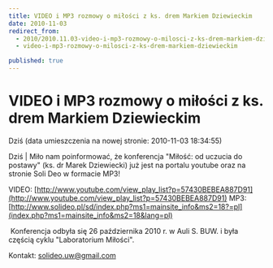 ```yaml
---
title: VIDEO i MP3 rozmowy o miłości z ks. drem Markiem Dziewieckim
date: 2010-11-03
redirect_from: 
  - 2010/2010.11.03-video-i-mp3-rozmowy-o-milosci-z-ks-drem-markiem-dziewieckim
  - video-i-mp3-rozmowy-o-milosci-z-ks-drem-markiem-dziewieckim

published: true
---
```




# VIDEO i MP3 rozmowy o miłości z ks. drem Markiem Dziewieckim

<time>Dziś (data umieszczenia na nowej stronie: 2010-11-03 18:34:55)</time>

Dziś | 
Miło nam poinformować, że konferencja "Miłość: od uczucia do postawy" (ks. dr Marek Dziewiecki) już jest na portalu youtube oraz na stronie Soli Deo w formacie MP3!

VIDEO: 
[http://www.youtube.com/view_play_list?p=57430BEBEA887D91](http://www.youtube.com/view_play_list?p=57430BEBEA887D91)
MP3: 
[http://www.solideo.pl/sd/index.php?ms1=mainsite_info&ms2=18?=pl](index.php?ms1=mainsite_info&ms2=18&lang=pl)

&nbsp;Konferencja odbyła się 26 października 2010 r. w Auli S. BUW. i była częścią cyklu "Laboratorium Miłości".

Kontakt: solideo.uw@gmail.com                   

<!--{{json:{"created_date":"2010-11-03 18:34:55","publish_down":"0000-00-00 00:00:00","id":"983"}}}-->